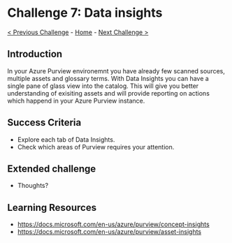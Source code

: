# Challenge 7: Data insights

[< Previous Challenge](./Challenge6.md) - [Home](../readme.md) - [Next Challenge >](./Challenge8.md)

## Introduction

In your Azure Purview environemnt you have already few scanned sources, multiple assets and glossary terms. With Data Insights you can have a single pane of glass view into the catalog. This will give you better understanding of exisiting assets and will provide reporting on actions which happend in your Azure Purview instance.

## Success Criteria
- Explore each tab of Data Insights.
- Check which areas of Purview requires your attention.

## Extended challenge
- Thoughts?

## Learning Resources
- https://docs.microsoft.com/en-us/azure/purview/concept-insights
- https://docs.microsoft.com/en-us/azure/purview/asset-insights
